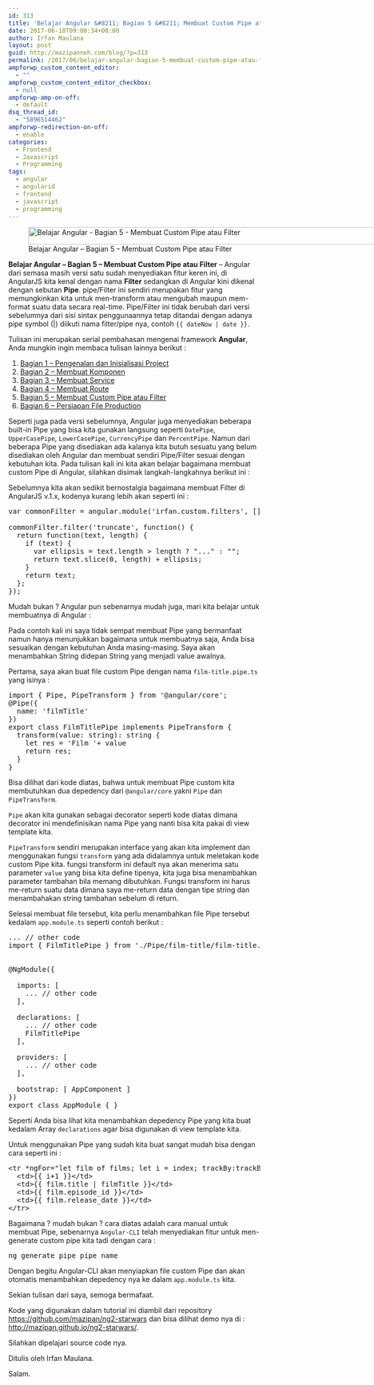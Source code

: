 ```yaml
---
id: 313
title: 'Belajar Angular &#8211; Bagian 5 &#8211; Membuat Custom Pipe atau Filter'
date: 2017-06-10T09:00:34+00:00
author: Irfan Maulana
layout: post
guid: http://mazipanneh.com/blog/?p=313
permalink: /2017/06/belajar-angular-bagian-5-membuat-custom-pipe-atau-filter/
ampforwp_custom_content_editor:
  - ""
ampforwp_custom_content_editor_checkbox:
  - null
ampforwp-amp-on-off:
  - default
dsq_thread_id:
  - "5896514462"
ampforwp-redirection-on-off:
  - enable
categories:
  - Frontend
  - Javascript
  - Programming
tags:
  - angular
  - angularid
  - frontend
  - javascript
  - programming
---
```

<figure style="width: 825px" class="wp-caption aligncenter"><img src="https://mazipan.github.io/wp-contents/images/belajar-angular-bagian-5-mazipanneh.jpg" alt="Belajar Angular - Bagian 5 - Membuat Custom Pipe atau Filter" width="825" height="35" /><figcaption class="wp-caption-text">Belajar Angular &#8211; Bagian 5 &#8211; Membuat Custom Pipe atau Filter</figcaption></figure> 

**Belajar Angular &#8211; Bagian 5 &#8211; Membuat Custom Pipe atau Filter** &#8211; Angular dari semasa masih versi satu sudah menyediakan fitur keren ini, di AngularJS kita kenal dengan nama **Filter** sedangkan di Angular kini dikenal dengan sebutan **Pipe**. pipe/Filter ini sendiri merupakan fitur yang memungkinkan kita untuk men-transform atau mengubah maupun mem-format suatu data secara real-time. Pipe/Filter ini tidak berubah dari versi sebelumnya dari sisi sintax penggunaannya tetap ditandai dengan adanya pipe symbol (|) diikuti nama filter/pipe nya, contoh `{{ dateNow | date }}`.

Tulisan ini merupakan serial pembahasan mengenai framework **Angular**, Anda mungkin ingin membaca tulisan lainnya berikut :

  1. <a href="https://mazipanneh.com/blog/2017/05/belajar-angular-bagian-1-pengenalan-dan-inisialisasi-project/" target="_blank" rel="noopener noreferrer" title="belajar-angular-bagian-1-pengenalan-dan-inisialisasi-project">Bagian 1 &#8211; Pengenalan dan Inisialisasi Project</a> 
  2. <a href="http://mazipanneh.com/blog/2017/05/belajar-angular-bagian-2-membuat-komponen/" target="_blank" rel="noopener noreferrer" title="belajar-angular-bagian-2-membuat-komponen">Bagian 2 &#8211; Membuat Komponen</a> 
  3. <a href="https://mazipanneh.com/blog/2017/05/belajar-angular-bagian-3-membuat-service/" target="_blank" rel="noopener noreferrer" title="belajar-angular-bagian-3-membuat-service">Bagian 3 &#8211; Membuat Service</a> 
  4. <a href="http://mazipanneh.com/blog/2017/06/belajar-angular-bagian-4-membuat-route/" title="belajar-angular-bagian-4-membuat-route" target="_blank" rel="noopener noreferrer">Bagian 4 &#8211; Membuat Route</a> 
  5. <a href="http://mazipanneh.com/blog/2017/06/belajar-angular-bagian-5-membuat-custom-pipe-atau-filter/" title="belajar-angular-bagian-5-membuat-custom-pipe-atau-filter" target="_blank" rel="noopener noreferrer">Bagian 5 &#8211; Membuat Custom Pipe atau Filter</a> 
  6. <a href="http://mazipanneh.com/blog/2017/07/belajar-angular-bagian-6-persiapan-file-production/" title="belajar-angular-bagian-6-persiapan-file-production" target="_blank" rel="noopener noreferrer">Bagian 6 &#8211; Persiapan File Production</a> 

Seperti juga pada versi sebelumnya, Angular juga menyediakan beberapa built-in Pipe yang bisa kita gunakan langsung seperti `DatePipe`, `UpperCasePipe`, `LowerCasePipe`, `CurrencyPipe` dan `PercentPipe`. Namun dari beberapa Pipe yang disediakan ada kalanya kita butuh sesuatu yang belum disediakan oleh Angular dan membuat sendiri Pipe/Filter sesuai dengan kebutuhan kita. Pada tulisan kali ini kita akan belajar bagaimana membuat custom Pipe di Angular, silahkan disimak langkah-langkahnya berikut ini :

Sebelumnya kita akan sedikit bernostalgia bagaimana membuat Filter di AngularJS v.1.x, kodenya kurang lebih akan seperti ini :

<pre>var commonFilter = angular.module('irfan.custom.filters', []);

commonFilter.filter('truncate', function() {
  return function(text, length) {
    if (text) {
      var ellipsis = text.length &gt; length ? "..." : "";
      return text.slice(0, length) + ellipsis;
    }
    return text;
  };
});
</pre>

Mudah bukan ? Angular pun sebenarnya mudah juga, mari kita belajar untuk membuatnya di Angular :

Pada contoh kali ini saya tidak sempat membuat Pipe yang bermanfaat namun hanya menunjukkan bagaimana untuk membuatnya saja, Anda bisa sesuaikan dengan kebutuhan Anda masing-masing. Saya akan menambahkan String didepan String yang menjadi value awalnya.
  
Pertama, saya akan buat file custom Pipe dengan nama `film-title.pipe.ts` yang isinya :

<pre>import { Pipe, PipeTransform } from '@angular/core';
@Pipe({
  name: 'filmTitle'
})
export class FilmTitlePipe implements PipeTransform {
  transform(value: string): string {
    let res = 'Film '+ value
    return res;
  }
}
</pre>

Bisa dilihat dari kode diatas, bahwa untuk membuat Pipe custom kita membutuhkan dua depedency dari `@angular/core` yakni `Pipe` dan `PipeTransform`.
  
`Pipe` akan kita gunakan sebagai decorator seperti kode diatas dimana decorator ini mendefinisikan nama Pipe yang nanti bisa kita pakai di view template kita.
  
`PipeTransform` sendiri merupakan interface yang akan kita implement dan menggunakan fungsi `transform` yang ada didalamnya untuk meletakan kode custom Pipe kita. fungsi transform ini default nya akan menerima satu parameter `value` yang bisa kita define tipenya, kita juga bisa menambahkan parameter tambahan bila memang dibutuhkan. Fungsi transform ini harus me-return suatu data dimana saya me-return data dengan tipe string dan menambahakan string tambahan sebelum di return.

Selesai membuat file tersebut, kita perlu menambahkan file Pipe tersebut kedalam `app.module.ts` seperti contoh berikut :

<pre>... // other code
import { FilmTitlePipe } from './Pipe/film-title/film-title.pipe';


@NgModule({

  imports: [
    ... // other code
  ],

  declarations: [
    ... // other code
    FilmTitlePipe
  ],

  providers: [
    ... // other code
  ],

  bootstrap: [ AppComponent ]
})
export class AppModule { }
</pre>

Seperti Anda bisa lihat kita menambahkan depedency Pipe yang kita buat kedalam Array `declarations` agar bisa digunakan di view template kita.

Untuk menggunakan Pipe yang sudah kita buat sangat mudah bisa dengan cara seperti ini :

<pre>&lt;tr *ngFor="let film of films; let i = index; trackBy:trackByEpisodId;"&gt;
  &lt;td&gt;{{ i+1 }}&lt;/td&gt;
  &lt;td&gt;{{ film.title | filmTitle }}&lt;/td&gt;
  &lt;td&gt;{{ film.episode_id }}&lt;/td&gt;
  &lt;td&gt;{{ film.release_date }}&lt;/td&gt;
&lt;/tr&gt;
</pre>

Bagaimana ? mudah bukan ? cara diatas adalah cara manual untuk membuat Pipe, sebenarnya `Angular-CLI` telah menyediakan fitur untuk men-generate custom pipe kita tadi dengan cara :

<pre>ng generate pipe pipe_name
</pre>

Dengan begitu Angular-CLI akan menyiapkan file custom Pipe dan akan otomatis menambahkan depedency nya ke dalam `app.module.ts` kita.

Sekian tulisan dari saya, semoga bermafaat.

Kode yang digunakan dalam tutorial ini diambil dari repository <a href="https://github.com/mazipan/ng2-starwars" target="_blank" rel="noopener noreferrer">https://github.com/mazipan/ng2-starwars</a> dan bisa dilihat demo nya di : <a href="http://mazipan.github.io/ng2-starwars/" target="_blank" rel="noopener noreferrer">http://mazipan.github.io/ng2-starwars/</a>.
  
Silahkan dipelajari source code nya.

Ditulis oleh Irfan Maulana.
  
Salam.